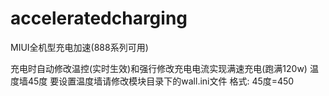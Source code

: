 # acceleratedcharging
MIUI全机型充电加速(888系列可用)

充电时自动修改温控(实时生效)和强行修改充电电流实现满速充电(跑满120w)
温度墙45度
要设置温度墙请修改模块目录下的wall.ini文件
格式:
45度=450
